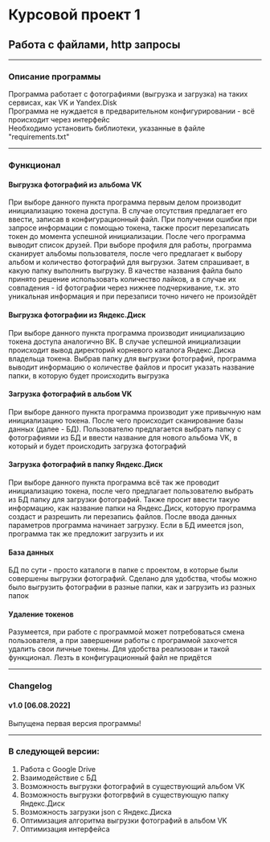 # Курсовой проект 1
## Работа с файлами, http запросы
___
### Описание программы
Программа работает с фотографиями (выгрузка и загрузка) на таких сервисах, как VK и Yandex.Disk  
Программа не нуждается в предварительном конфигурировании - всё происходит через интерфейс  
Необходимо установить библиотеки, указанные в файле "requirements.txt"
___
### Функционал
#### Выгрузка фотографий из альбома VK
При выборе данного пункта программа первым делом производит инициализацию токена доступа. В случае отсутствия предлагает его ввести, записав в конфигурационный файл. При получении ошибки при запросе информации с помощью токена, также просит перезаписать токен до момента успешной инициализации. После чего программа выводит список друзей. При выборе профиля для работы, программа сканирует альбомы пользователя, после чего предлагает к выбору альбом и количество фотографий для выгрузки. Затем спрашивает, в какую папку выполнить выгрузку. В качестве названия файла было принято решение использовать количество лайков, а в случае их совпадения - id фотографии через нижнее подчеркивание, т.к. это уникальная информация и при перезаписи точно ничего не произойдёт
#### Выгрузка фотографии из Яндекс.Диск
При выборе данного пункта программа производит инициализацию токена доступа аналогично ВК. В случае успешной инициализации происходит вывод директорий корневого каталога Яндекс.Диска владельца токена. Выбрав папку для выгрузки фотографий, программа выводит информацию о количестве файлов и просит указать название папки, в которую будет происходить выгрузка
#### Загрузка фотографий в альбом VK
При выборе данного пункта программа производит уже привычную нам инициализацию токена. После чего происходит сканирование базы данных (далее - БД). Пользователю предлагается выбрать папку с фотографиями из БД и ввести название для нового альбома VK, в который и будет происходить загрузка фотографий
#### Загрузка фотографий в папку Яндекс.Диск
При выборе данного пункта программа всё так же проводит инициализацию токена, после чего предлагает пользователю выбрать из БД папку для загрузки фотографий. Также просит ввести такую информацию, как название папки на Яндекс.Диск, которую программа создаст и разрешить ли перезапись файлов. После ввода данных параметров программа начинает загрузку. Если в БД имеется json, программа так же предложит загрузить и их
#### База данных
БД по сути - просто каталоги в папке с проектом, в которые были совершены выгрузки фотографий. Сделано для удобства, чтобы можно было выгрузить фотографии в разные папки, как и загрузить из разных папок
#### Удаление токенов
Разумеется, при работе с программой может потребоваться смена пользователя, а при завершении работы с программой захочется удалить свои личные токены. Для удобства реализован и такой функционал. Лезть в конфигурационный файл не придётся
___
### Changelog
#### v1.0 [06.08.2022]
Выпущена первая версия программы!
___
### В следующей версии:
1. Работа с Google Drive  
2. Взаимодействие с БД
3. Возможность выгрузки фотографий в существующий альбом VK
4. Возможность выгрузки фотогрвфий в существующую папку Яндекс.Диск
5. Возможность загрузки json с Яндекс.Диска
6. Оптимизация алгоритма выгрузки фотографий в альбом VK
7. Оптимизация интерфейса